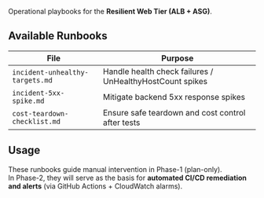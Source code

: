 Operational playbooks for the **Resilient Web Tier (ALB + ASG)**.

## Available Runbooks
| File | Purpose |
|------|----------|
| `incident-unhealthy-targets.md` | Handle health check failures / UnHealthyHostCount spikes |
| `incident-5xx-spike.md` | Mitigate backend 5xx response spikes |
| `cost-teardown-checklist.md` | Ensure safe teardown and cost control after tests |

## Usage
These runbooks guide manual intervention in Phase-1 (plan-only).  
In Phase-2, they will serve as the basis for **automated CI/CD remediation and alerts** (via GitHub Actions + CloudWatch alarms).
